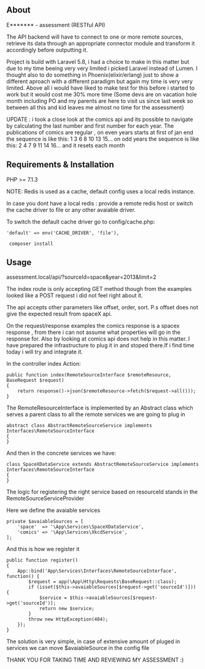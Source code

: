 ## About
E******* - assessment (RESTful API)

The API backend will have to connect to one or more remote sources, retrieve its data through an appropriate connector module and transform it accordingly before outputting it.

Project is build with Laravel 5.8, i had a choice to make in this matter but due to my time beeing very very limited i picked Laravel instead of Lumen. I thought also to do something in Phoenix(elixir/erlang) just to show a different aproach with a different paradigm but again my time is very very limited. Above all i would have liked to make test for this before i started to work but it would cost me 30% more time (Some devs are on vacation hole month including PO and my parents are here to visit us since last week so between all this and kid leaves me almost no time for the assessment)

UPDATE : i took a close look at the comics api and its possible to navigate by calculating the last number and first number for each year.
The publications of comics are regular , on even years starts at first of jan end the sequence is like this:
1 3 6 8 10 13 15...
on odd years the sequence is like this:
2 4 7 9 11 14 16...
and it resets each month


## Requirements & Installation

PHP >= 7.1.3	

NOTE: Redis is used as a cache, default config uses a local redis instance.

In case you dont have a local redis :  provide a remote redis host or switch the cache driver to file or any other avaiable driver.

To switch the default cache driver go to config/cache.php:

	'default' => env('CACHE_DRIVER', 'file'),

	 composer install

## Usage

assessment.local/api/?sourceId=space&year=2013&limit=2

The index route is only accepting GET method though from the examples looked like a POST request i did not feel right about it.

The api accepts other parameters like offset, order, sort. P.s offset does not give the expected result from spaceX api.

On the request/response examples the comics response is a spacex response , from there i can not assume what properties will go in the response for. Also by looking at comics api does not help in this matter. I have prepared the infrastructure to plug it in and stoped there.If i find time today i will try and integrate it.

In the controller index Action:

	public function index(RemoteSourceInterface $remoteResource, BaseRequest $request)
	{
	    return response()->json($remoteResource->fetch($request->all()));
	}

The RemoteResourceInterface is implemented by an Abstract class which serves a parent class to all the remote services we
are going to plug in

	abstract class AbstractRemoteSourceService implements Interfaces\RemoteSourceInterface
	{
	}

And then in the concrete services we have:

	class SpaceXDataService extends AbstractRemoteSourceService implements Interfaces\RemoteSourceInterface
	{
	}

The logic for registering the right service based on resourceId stands in the RemoteSourceServiceProvider

Here we define the avaiable services

	private $avaiableSources = [
        'space'  => '\App\Services\SpaceXDataService',
        'comics' => '\App\Services\XkcdService',
    ];

And this is how we register it

	public function register()
    {
        App::bind('App\Services\Interfaces\RemoteSourceInterface', function() {
            $request = app(\App\Http\Requests\BaseRequest::class);
            if (isset($this->avaiableSources[$request->get('sourceId')])) {
                $service = $this->avaiableSources[$request->get('sourceId')];
                return new $service;
            }
            throw new HttpException(404);
        });
    }

The solution is very simple, in case of extensive amount of pluged in services we can move $avaiableSource in the config file


THANK YOU FOR TAKING TIME AND REVIEWING MY ASSESSMENT :)


